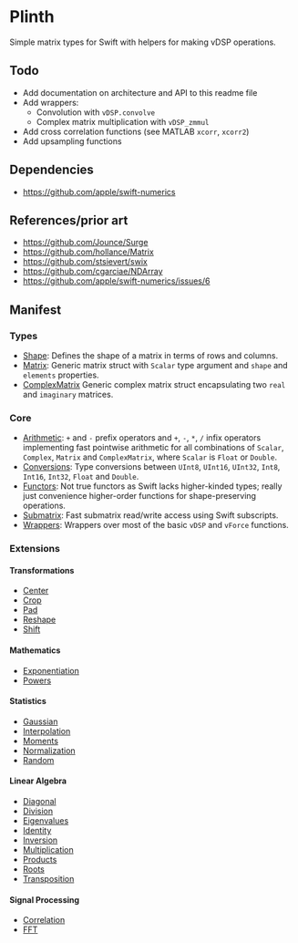 # Plinth

Simple matrix types for Swift with helpers for making vDSP operations.

## Todo

- Add documentation on architecture and API to this readme file
- Add wrappers:
    - Convolution with `vDSP.convolve`
    - Complex matrix multiplication with `vDSP_zmmul`
- Add cross correlation functions (see MATLAB `xcorr`, `xcorr2`)
- Add upsampling functions

## Dependencies

- https://github.com/apple/swift-numerics

## References/prior art

- https://github.com/Jounce/Surge
- https://github.com/hollance/Matrix
- https://github.com/stsievert/swix
- https://github.com/cgarciae/NDArray
- https://github.com/apple/swift-numerics/issues/6

## Manifest

### Types

- [Shape](Sources/Plinth/Shape.swift): Defines the shape of a matrix in terms of rows and columns.
- [Matrix](Sources/Plinth/Matrix.swift): Generic matrix struct with `Scalar` type argument and `shape` and `elements` properties.
- [ComplexMatrix](Sources/Plinth/ComplexMatrix.swift) Generic complex matrix struct encapsulating two `real` and `imaginary` matrices.

### Core

- [Arithmetic](Sources/Plinth/Core/Arithmetic.swift): `+` and `-` prefix operators and `+`, `-`, `*`, `/` infix operators implementing fast pointwise arithmetic for all combinations of `Scalar`, `Complex`, `Matrix` and `ComplexMatrix`, where `Scalar` is `Float` or `Double`.
- [Conversions](Sources/Plinth/Core/Conversions.swift): Type conversions between `UInt8`, `UInt16`, `UInt32`, `Int8`, `Int16`, `Int32`, `Float` and `Double`.
- [Functors](Sources/Plinth/Core/Functors.swift): Not true functors as Swift lacks higher-kinded types; really just convenience higher-order functions for shape-preserving operations.
- [Submatrix](Sources/Plinth/Core/Submatrix.swift): Fast submatrix read/write access using Swift subscripts.
- [Wrappers](Sources/Plinth/Core/Wrappers.swift): Wrappers over most of the basic `vDSP` and `vForce` functions.

### Extensions

#### Transformations

- [Center](Sources/Plinth/Extensions/Transformations/Center.swift)
- [Crop](Sources/Plinth/Extensions/Transformations/Crop.swift)
- [Pad](Sources/Plinth/Extensions/Transformations/Pad.swift)
- [Reshape](Sources/Plinth/Extensions/Transformations/Reshape.swift)
- [Shift](Sources/Plinth/Extensions/Transformations/Shift.swift)

#### Mathematics

- [Exponentiation](Sources/Plinth/Extensions/Mathematics/Exponentiation.swift)
- [Powers](Sources/Plinth/Extensions/Mathematics/Powers.swift)

#### Statistics

- [Gaussian](Sources/Plinth/Extensions/Statistics/Gaussian.swift)
- [Interpolation](Sources/Plinth/Extensions/Statistics/Interpolation.swift)
- [Moments](Sources/Plinth/Extensions/Statistics/Moments.swift)
- [Normalization](Sources/Plinth/Extensions/Statistics/Normalization.swift)
- [Random](Sources/Plinth/Extensions/Statistics/Random.swift)

#### Linear Algebra

- [Diagonal](Sources/Plinth/Extensions/Linear%20Algebra/Diagonal.swift)
- [Division](Sources/Plinth/Extensions/Linear%20Algebra/Division.swift)
- [Eigenvalues](Sources/Plinth/Extensions/Linear%20Algebra/Eigenvalues.swift)
- [Identity](Sources/Plinth/Extensions/Linear%20Algebra/Identity.swift)
- [Inversion](Sources/Plinth/Extensions/Linear%20Algebra/Inversion.swift)
- [Multiplication](Sources/Plinth/Extensions/Linear%20Algebra/Multiplication.swift)
- [Products](Sources/Plinth/Extensions/Linear%20Algebra/Products.swift)
- [Roots](Sources/Plinth/Extensions/Linear%20Algebra/Roots.swift)
- [Transposition](Sources/Plinth/Extensions/Linear%20Algebra/Transposition.swift)

#### Signal Processing

- [Correlation](Sources/Plinth/Extensions/Signal%20Processing/Correlation.swift)
- [FFT](Sources/Plinth/Extensions/Signal%20Processing/FFT.swift)
